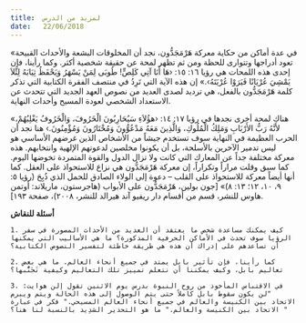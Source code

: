 ```yaml
---
title:  لمزيد من الدرس
date:   22/06/2018
---
```


«في عدة أماكن من حكاية معركة هَرْمَجَدُّون، نجد أن المخلوقات البشعة والأحداث القبيحة تعود أدراجها وتتوارى للحظة ومن ثم تظهر لمحة عن حقيقة شخصية أكثر. وكما رأينا، فإن إحدى هذه اللمحات هي رؤيا ١٦: ١٥: ‹هَا أَنَا آتِي كَلِصٍّ! طُوبَى لِمَنْ يَسْهَرُ وَيَحْفَظُ ثِيَابَهُ لِئَّلاَ يَمْشِيَ عُرْيَانًا فَيَرَوْا عُرْيَتَهُ›.» إن هذه الآية التي تَرِدُ في منتصف الفقرة الكتابية التي تذكر كلمة هَرْمَجَدُّون بالفعل، هي ترديد لصدى العديد من نصوص العهد الجديد التي تتحدث عن الاستعداد الشخصي لعودة المسيح وأحداث النهاية.

«هناك لمحة أخرى نجدها في رؤيا ١٧: ١٤: ‹هؤُلاَءِ سَيُحَارِبُونَ الْخَرُوفَ، وَالْخَرُوفُ يَغْلِبُهُمْ، لأَنَّهُ رَبُّ الأَرْبَابِ وَمَلِكُ الْمُلُوكِ، وَالَّذِينَ مَعَهُ مَدْعُوُّونَ وَمُخْتَارُونَ وَمُؤْمِنُونَ.› هنا نجد أن الحرب العظيمة في النهاية سوف تستخدم جيشاً من الأشخاص الذين غرضهم الأساسي هو ليس تدمير الآخرين بالأسلحة، بل أن يكونوا مخلصين لدعوتهم الإلهية وانتخابهم. هذه معركة مختلفة جداً عن المعارك التي كانت ولا تزال الدول والقوة المتمردة تخوضها اليوم. كما سبق وقلت مراراً وتكراراً، إن معركة هَرْمَجَدُّون هي نزاع للاستحواذ على العقل. كما أنها أيضاً معركة للاستحواذ على القلب – دعوة إلى الولاء الصادق للحمل الذي ذُبِحَ (رؤيا ٥: ٩، ١٠، ١٢؛ ١٣: ٨)» [جون بولين، هَرْمَجَدُّون على الأبواب (هاجرستون، ماريلاند: أوتمن هاوس للنشر، قسم من أقسام دار ريفيو آند هيرالد للنشر، ٢٠٠٨)، صفحة ١٩٣].

**أسئلة للنقاش**

`1.	كيف يمكنك مساعدة شخص ما يعتقد أن العديد من الأحداث المصورة في سفر الرؤيا سوف تحدث في الأماكن الحرفية المذكورة؟ ما هي الأساليب التي يمكنها أن تساعدهم على إدراك أن هذه هي طريقة خاطئة لتفسير النصوص الكتابية؟ `

`2.	كما رأينا، فإن تأثير بابل يمتد في جميع أنحاء العالم. ما هي بعض تعاليم بابل، وكيف يمكننا أن نتعلم تمييز تلك التعاليم وكيفية تَجَنُّبها؟`

`3.	في الاقتباس المأخوذ من روح النبوة بدرس يوم الاثنين تقول إلن هوايت: "لن يكون سقوط بابل كاملاً حتى يتم الوصول إلى هذه الحالة ويتم ويبرم الاتحاد بين الكنيسة والعالم في جميع أنحاء العالم المسيحي." فكر في عبارة " الاتحاد بين الكنيسة والعالم." ما هو التحذير الشدِيد بالنسبة لنا هنا؟ `
